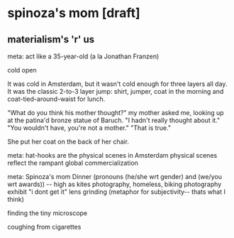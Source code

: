 # spinoza's mom [draft] #  
## materialism's 'r' us ##  

meta: act like a 35-year-old (a la Jonathan Franzen)

cold open 

It was cold in Amsterdam, but it wasn't cold enough for three layers all day. It was the classic 2-to-3 layer jump: shirt, jumper, coat in the morning and coat-tied-around-waist for lunch. 

"What do you think his mother thought?" my mother asked me, looking up at the patina'd bronze statue of Baruch. 
"I hadn't really thought about it."
"You wouldn't have, you're not a mother."
"That is true."

She put her coat on the back of her chair.

meta: hat-hooks are the physical scenes in Amsterdam 
	physical scenes reflect the rampant global commercialization 

meta:
	Spinoza's mom
	Dinner (pronouns (he/she wrt gender) and (we/you wrt awards)) -- high as kites 
	photography, homeless, biking
	photography exhibit "i dont get it"
	lens grinding (metaphor for subjectivity-- thats what I think)


finding the tiny microscope 

coughing from cigarettes 

